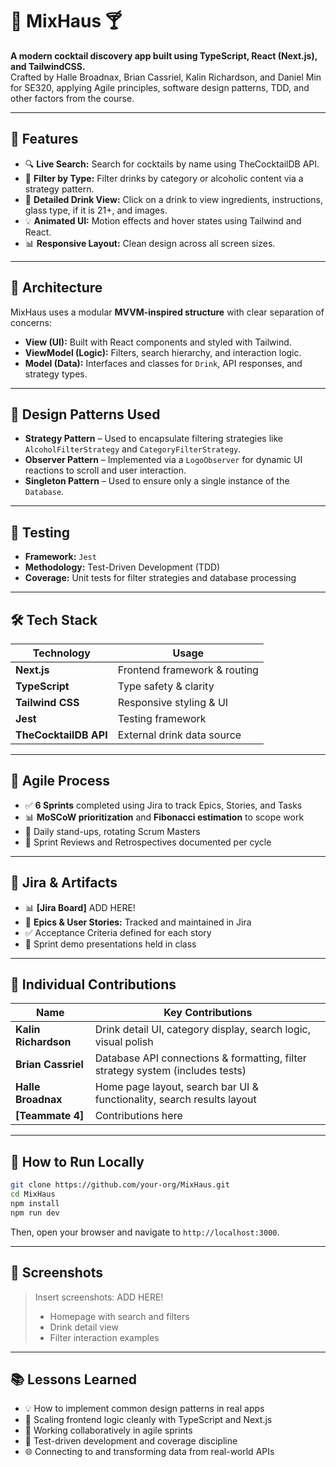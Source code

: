 # 🥂 MixHaus 🍸

**A modern cocktail discovery app built using TypeScript, React (Next.js), and TailwindCSS.**  
Crafted by Halle Broadnax, Brian Cassriel, Kalin Richardson, and Daniel Min for SE320, applying Agile principles, software design patterns, TDD, and other factors from the course.

---

## 🚀 Features
- 🔍 **Live Search:** Search for cocktails by name using TheCocktailDB API.
- 🍹 **Filter by Type:** Filter drinks by category or alcoholic content via a strategy pattern.
- 📄 **Detailed Drink View:** Click on a drink to view ingredients, instructions, glass type, if it is 21+, and images.
- 💡 **Animated UI:** Motion effects and hover states using Tailwind and React.
- 📊 **Responsive Layout:** Clean design across all screen sizes.

---

## 🧠 Architecture

MixHaus uses a modular **MVVM-inspired structure** with clear separation of concerns:

- **View (UI):** Built with React components and styled with Tailwind.
- **ViewModel (Logic):** Filters, search hierarchy, and interaction logic.
- **Model (Data):** Interfaces and classes for `Drink`, API responses, and strategy types.

---

## 🧩 Design Patterns Used

- **Strategy Pattern** – Used to encapsulate filtering strategies like `AlcoholFilterStrategy` and `CategoryFilterStrategy`.
- **Observer Pattern** – Implemented via a `LogoObserver` for dynamic UI reactions to scroll and user interaction.
- **Singleton Pattern** – Used to ensure only a single instance of the `Database`.

---

## 🧪 Testing

- **Framework:** `Jest`
- **Methodology:** Test-Driven Development (TDD)
- **Coverage:** Unit tests for filter strategies and database processing

---

## 🛠️ Tech Stack

| Technology            | Usage                          |
|----------------------|---------------------------------|
| **Next.js**          | Frontend framework & routing   |
| **TypeScript**       | Type safety & clarity          |
| **Tailwind CSS**     | Responsive styling & UI        |
| **Jest**             | Testing framework              |
| **TheCocktailDB API**| External drink data source     |

---

## 📐 Agile Process

- ✅ **6 Sprints** completed using Jira to track Epics, Stories, and Tasks
- 📊 **MoSCoW prioritization** and **Fibonacci estimation** to scope work
- 📅 Daily stand-ups, rotating Scrum Masters
- 🔄 Sprint Reviews and Retrospectives documented per cycle

---

## 🧩 Jira & Artifacts

- 📊 **[Jira Board]** ADD HERE!
- 📑 **Epics & User Stories:** Tracked and maintained in Jira
- ✅ Acceptance Criteria defined for each story
- 🎥 Sprint demo presentations held in class

---

## 💬 Individual Contributions

| Name               | Key Contributions                                                                 |
|--------------------|------------------------------------------------------------------------------------|
| **Kalin Richardson** | Drink detail UI, category display, search logic, visual polish                   |
| **Brian Cassriel**     | Database API connections & formatting, filter strategy system (includes tests)                |
| **Halle Broadnax**   | Home page layout, search bar UI & functionality, search results layout                  |
| **[Teammate 4]**     | Contributions here                |

---

## 🧾 How to Run Locally

```bash
git clone https://github.com/your-org/MixHaus.git
cd MixHaus
npm install
npm run dev
```

Then, open your browser and navigate to `http://localhost:3000`.

---

## 📸 Screenshots

> Insert screenshots: ADD HERE!
> - Homepage with search and filters
> - Drink detail view
> - Filter interaction examples

---

## 📚 Lessons Learned

- 💡 How to implement common design patterns in real apps
- 🚀 Scaling frontend logic cleanly with TypeScript and Next.js
- 🤝 Working collaboratively in agile sprints
- 🧪 Test-driven development and coverage discipline
- 🌐 Connecting to and transforming data from real-world APIs
